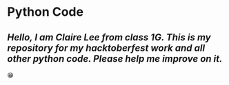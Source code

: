 # Python Code

## ***Hello, I am Claire Lee from class 1G. This is my repository for my hacktoberfest work and all other python code. Please help me improve on it.***

😁
